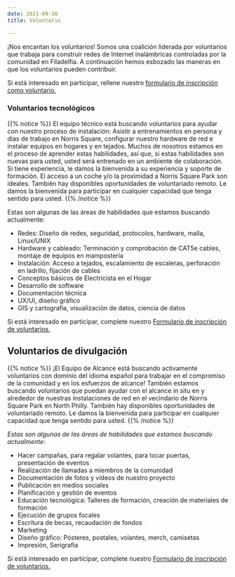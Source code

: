```yaml
---
date: 2021-09-30
title: Voluntario

---
```

¡Nos encantan los voluntarios! Somos una coalición liderada por voluntarios que trabaja para construir redes de Internet inalámbricas controladas por la comunidad en Filadelfia. A continuación hemos esbozado las maneras en que los voluntarios pueden contribuir.

Si está interesado en participar, rellene nuestro [formulario de inscripción como voluntario.](https://docs.google.com/forms/d/e/1FAIpQLSeCzy2QTvUggsMUZtp-cJ1y7Vlk534HV-mrjMyQbuI0v_kHZw/viewform?usp=sf_link)

### Voluntarios tecnológicos

{{% notice %}} El equipo técnico está buscando voluntarios para ayudar con nuestro proceso de instalación: Asistir a entrenamientos en persona y días de trabajo en Norris Square, configurar nuestro hardware de red e instalar equipos en hogares y en tejados. Muchos de nosotros estamos en el proceso de aprender estas habilidades, así que, si estas habilidades son nuevas para usted, usted será entrenado en un ambiente de colaboración. Si tiene experiencia, le damos la bienvenida a su experiencia y soporte de formación. El acceso a un coche y/o la proximidad a Norris Square Park son ideales. También hay disponibles oportunidades de voluntariado remoto. Le damos la bienvenida para participar en cualquier capacidad que tenga sentido para usted. {{% /notice %}}

Estas son algunas de las áreas de habilidades que estamos buscando actualmente:

* Redes: Diseño de redes, seguridad, protocolos, hardware, malla, Linux/UNIX
* Hardware y cableado: Terminación y comprobación de CAT5e cables, montaje de equipos en mampostería
* Instalación: Acceso a tejados, escalamiento de escaleras, perforación en ladrillo, fijación de cables
* Conceptos básicos de Electricista en el Hogar
* Desarrollo de software
* Documentación técnica
* UX/UI, diseño gráfico
* GIS y cartografía, visualización de datos, ciencia de datos

Si está interesado en participar, complete nuestro [Formulario de inscripción de voluntarios.](https://docs.google.com/forms/d/e/1FAIpQLSeCzy2QTvUggsMUZtp-cJ1y7Vlk534HV-mrjMyQbuI0v_kHZw/viewform?usp=sf_link)

## Voluntarios de divulgación

{{% notice %}} ¡El Equipo de Alcance está buscando activamente voluntarios con dominio del idioma español para trabajar en el compromiso de la comunidad y en los esfuerzos de alcance! También estamos buscando voluntarios que puedan ayudar con el alcance in situ en y alrededor de nuestras instalaciones de red en el vecindario de Norris Square Park en North Philly. También hay disponibles oportunidades de voluntariado remoto. Le damos la bienvenida para participar en cualquier capacidad que tenga sentido para usted. {{% /notice %}}

_Estas son algunas de las áreas de habilidades que estamos buscando actualmente:_

* Hacer campañas, para regalar volantes, para tocar puertas, presentación de eventos
* Realización de llamadas a miembros de la comunidad
* Documentación de fotos y vídeos de nuestro proyecto 
* Publicación en medios sociales 
* Planificación y gestión de eventos 
* Educación tecnológica: Talleres de formación, creación de materiales de formación 
* Ejecución de grupos focales
* Escritura de becas, recaudación de fondos 
* Marketing 
* Diseño gráfico: Pósteres, postales, volantes, merch, camisetas 
* Impresión, Serigrafía

Si está interesado en participar, complete nuestro [Formulario de inscripción de voluntarios.](https://docs.google.com/forms/d/e/1FAIpQLSeCzy2QTvUggsMUZtp-cJ1y7Vlk534HV-mrjMyQbuI0v_kHZw/viewform?usp=sf_link)